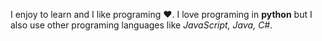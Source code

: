 I enjoy to learn and I like programing :heart:. I love programing in **python** but I also use other programing languages like *JavaScript, Java, C#*.
